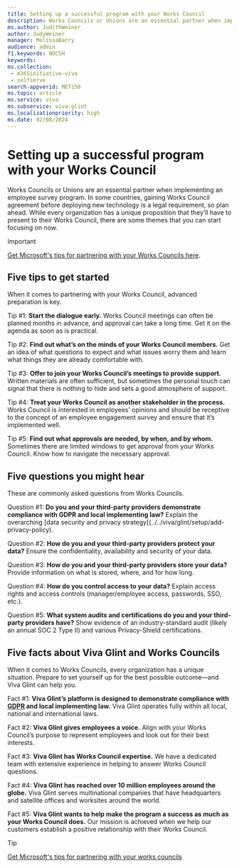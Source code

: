 ```yaml
---
title: Setting up a successful program with your Works Council
description: Works Councils or Unions are an essential partner when implementing a Microsoft Viva Glint employee survey program.
ms.author: JudithWeiner
author: JudyWeiner
manager: MelissaBarry
audience: admin
f1.keywords: NOCSH
keywords:  
ms.collection: 
 - m365initiative-viva
 - selfserve
search-appverid: MET150
ms.topic: article
ms.service: viva
ms.subservice: viva-glint
ms.localizationpriority: high
ms.date: 02/08/2024
---
```


# Setting up a successful program with your Works Council

Works Councils or Unions are an essential partner when implementing an employee survey program. In some countries, gaining Works Council agreement before deploying new technology is a legal requirement, so plan ahead. While every organization has a unique proposition that they’ll have to present to their Works Council, there are some themes that you can start focusing on now. 

>[!IMPORTANT]
> [Get Microsoft's tips for partnering with your Works Councils here](https://www.microsoft.com/insidetrack/blog/get-microsofts-tips-for-partnering-with-your-works-councils/).

## Five tips to get started

When it comes to partnering with your Works Council, advanced preparation is key. 

Tip #1: **Start the dialogue early.** Works Council meetings can often be planned months in advance, and approval can take a long time. Get it on the agenda as soon as is practical.  

Tip #2: **Find out what’s on the minds of your Works Council members.** Get an idea of what questions to expect and what issues worry them and learn what things they are already comfortable with. 

Tip #3: **Offer to join your Works Council’s meetings to provide support.** Written materials are often sufficient, but sometimes the personal touch can signal that there is nothing to hide and sets a good atmosphere of support.  

Tip #4: **Treat your Works Council as another stakeholder in the process.** Works Council is interested in employees’ opinions and should be receptive to the concept of an employee engagement survey and ensure that it’s implemented well. 

Tip #5: **Find out what approvals are needed, by when, and by whom.**  Sometimes there are limited windows to get approval from your Works Council. Know how to navigate the necessary approval. 

## Five questions you might hear

These are commonly asked questions from Works Councils. 

Question #1: **Do you and your third-party providers demonstrate compliance with GDPR and local implementing law?** Explain the overarching [data security and privacy strategy[(../../viva/glint/setup/add-privacy-policy).

Question #2: **How do you and your third-party providers protect your data?** Ensure the confidentiality, availability and security of your data. 

Question #3: **How do you and your third-party providers store your data?** Provide information on what is stored, where, and for how long.  

Question #4: **How do you control access to your data?** Explain access rights and access controls (manager/employee access, passwords, SSO, etc.). 

Question #5: **What system audits and certifications do you and your third-party providers have?** Show evidence of an industry-standard audit (likely an annual SOC 2 Type II) and various Privacy-Shield certifications. 

## Five facts about Viva Glint and Works Councils

When it comes to Works Councils, every organization has a unique situation. Prepare to set yourself up for the best possible outcome—and Viva Glint can help you. 

Fact #1: **Viva Glint’s platform is designed to demonstrate compliance with [GDPR](../../compliance/regulatory/gdpr-dsr-Office365) and local implementing law.** Viva Glint operates fully within all local, national and international laws. 

Fact #2: **Viva Glint gives employees a voice.** Align with your Works Council’s purpose to represent employees and look out for their best interests. 

Fact #3: **Viva Glint has Works Council expertise.** We have a dedicated team with extensive experience in helping to answer Works Council questions. 

Fact #4: **Viva Glint has reached over 10 million employees around the globe.** Viva Glint serves multinational companies that have headquarters and satellite offices and worksites around the world. 

Fact #5: **Viva Glint wants to help make the program a success as much as your Works Council does.** Our mission is achieved when we help our customers establish a positive relationship with their Works Council. 

>[!TIP]
>[Get Microsoft's tips for partnering with your works councils](https://www.microsoft.com/insidetrack/blog/get-microsofts-tips-for-partnering-with-your-works-councils/)
